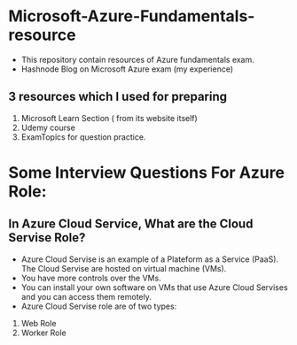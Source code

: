 # Microsoft-Azure-Fundamentals-resource

* This repository contain resources of Azure fundamentals exam. 
* Hashnode Blog on Microsoft Azure exam (my experience)

## 3 resources which I used for preparing
1. Microsoft Learn Section ( from its website itself)
2. Udemy course
3. ExamTopics for question practice.


# Some Interview Questions For Azure Role:
## In Azure Cloud Service, What are the Cloud Servise Role?
* Azure Cloud Servise is an example of a Plateform as a Service (PaaS). The Cloud Servise are hosted on virtual machine (VMs).
* You have more controls over the VMs.
* You can install your own software on VMs that use Azure Cloud Servises and you can access them remotely.
* Azure Cloud Servise role are of two types:
1. Web Role
2. Worker Role
